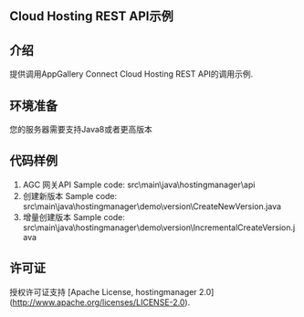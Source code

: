 ## Cloud Hosting REST API示例

## 介绍
提供调用AppGallery Connect Cloud Hosting REST API的调用示例.

## 环境准备
您的服务器需要支持Java8或者更高版本

## 代码样例
1. AGC 网关API
   Sample code: src\main\java\hostingmanager\api
2. 创建新版本
   Sample code: src\main\java\hostingmanager\demo\version\CreateNewVersion.java
4. 增量创建版本
   Sample code: src\main\java\hostingmanager\demo\version\IncrementalCreateVersion.java


## 许可证
授权许可证支持 [Apache License, hostingmanager 2.0] (http://www.apache.org/licenses/LICENSE-2.0).
